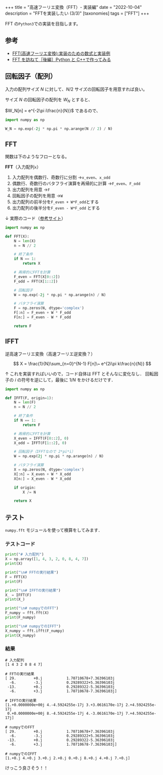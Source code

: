 +++
title = "高速フーリエ変換（FFT）- 実装編"
date = "2022-10-04"
description = "FFTを実装したい (3/3)"
[taxonomies]
tags = ["FFT"]
+++

FFT の`Python3`での実装を目指します。

## 参考

- [FFT(高速フーリエ変換):実装のための数式と実装例](https://qiita.com/k-kotera/items/4fe20c48be56d2eb4ba4)
- [FFT を訪ねて［後編］Python と C++で作ってみる](https://negligible.hatenablog.com/entry/2021/11/13/025822)

## 回転因子（配列）

入力の配列サイズ $N$ に対して、$N/2$ サイズの回転因子を用意すれば良い。

サイズ $N$ の回転因子の配列を $W_N$ とすると、

$W_N[n] = e^{-2\pi i\frac{n}{N}}$ であるので、

```python
import numpy as np

W_N = np.exp(-2j * np.pi * np.arange(N // 2) / N)
```

## FFT

関数は下のようなフローとなる。

**FFT**（入力配列`x`）

1. 入力配列を偶数行、奇数行に分割 →`x_even`、`x_odd`
2. 偶数行、奇数行のバタフライ演算を再帰的に計算 →`F_even`、`F_odd`
3. 出力配列を用意 →`F`
4. 回転因子の配列を用意 →`W`
5. 出力配列の前半分を`F_even + W*F_odd`とする
6. 出力配列の後半分を`F_even - W*F_odd` とする

↓ 実際のコード（[参考サイト](https://qiita.com/k-kotera/items/4fe20c48be56d2eb4ba4)）

```python
import numpy as np

def FFT(X):
    N = len(X)
    n = N // 2

    # 終了条件
    if N == 1:
        return X

    # 再帰的にFFTを計算
    F_even = FFT(X[0::2])
    F_odd = FFT(X[1::2])

    # 回転因子
    W = np.exp(-2j * np.pi * np.arange(n) / N)

    # バタフライ演算
    F = np.zeros(N, dtype='complex')
    F[:n] = F_even + W * F_odd
    F[n:] = F_even - W * F_odd

    return F
```

## IFFT

逆高速フーリエ変換（高速フーリエ逆変換？）

$$
X = \frac{1}{N}\sum_{n=0}^{N-1} F[n]\~ e^{2i\pi k\frac{n}{N}}
$$

↑ これを実装すればいいので，コード自体は FFT とそんなに変化なし．
回転因子の $i$ の符号を逆にして，最後に $1/N$ をかけるだけです．

```python
import numpy as np

def IFFT(F, origin=1):
    N = len(F)
    n = N // 2

    # 終了条件
    if N == 1:
        return F

    # 再帰的にFFTを計算
    X_even = IFFT(F[0::2], 0)
    X_odd = IFFT(F[1::2], 0)

    # 回転因子（IFFTなので 2*pi*i）
    W = np.exp(2j * np.pi * np.arange(n) / N)

    # バタフライ演算
    X = np.zeros(N, dtype='complex')
    X[:n] = X_even + W * X_odd
    X[n:] = X_even - W * X_odd

    if origin:
        X /= N

    return X
```

## テスト

`numpy.fft` モジュールを使って検算をしてみます．

### テストコード

```python
print("# 入力配列")
X = np.array([1, 4, 3, 2, 0, 8, 4, 7])
print(X)

print("\n# FFTの実行結果")
F = FFT(X)
print(F)

print("\n# IFFTの実行結果")
X_ = IFFT(F)
print(X_)

print("\n# numpyでのFFT")
F_numpy = fft.fft(X)
print(F_numpy)

print("\n# numpyでのIFFT")
X_numpy = fft.ifft(F_numpy)
print(X_numpy)
```

### 結果

```
# 入力配列
[1 4 3 2 0 8 4 7]

# FFTの実行結果
[ 29.        +0.j           1.70710678+7.36396103j
  -6.        -3.j           0.29289322+5.36396103j
 -13.        +0.j           0.29289322-5.36396103j
  -6.        +3.j           1.70710678-7.36396103j]

# IFFTの実行結果
[1.+0.0000000e+00j 4.-4.5924255e-17j 3.+3.0616170e-17j 2.+4.5924255e-17j
 0.+0.0000000e+00j 8.-4.5924255e-17j 4.-3.0616170e-17j 7.+4.5924255e-17j]

# numpyでのFFT
[ 29.        +0.j           1.70710678+7.36396103j
  -6.        -3.j           0.29289322+5.36396103j
 -13.        +0.j           0.29289322-5.36396103j
  -6.        +3.j           1.70710678-7.36396103j]

# numpyでのIFFT
[1.+0.j 4.+0.j 3.+0.j 2.+0.j 0.+0.j 8.+0.j 4.+0.j 7.+0.j]
```

けっこう良さそう！！
